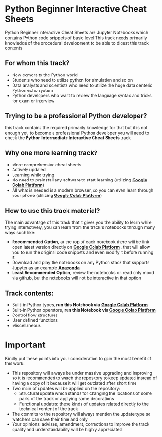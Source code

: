 # Python Beginner Interactive Cheat Sheets
Python Beginner Interactive Cheat Sheets are Jupyter Notebooks which contains Python code snippets of basic level
This track needs primarily knowledge of the procedural development to be able to digest this track contents

## For whom this track?
 - New comers to the Python world
 - Students who need to utilize python for simulation and so on
 - Data analysts and scientists who need to utilize the huge data centeric Python echo system
 - Python developers who want to review the language syntax and tricks for exam or interview

## Trying to be a professional Python developer?
this track contains the required primarily knowledge for that but it is not enough yet,  to become a professional Python developer you will need to check the **Python Intermediate Interactive Cheat Sheets** track

## Why one more learning track?
 - More comprehensive cheat sheets
 - Actively updated
 - Learning while trying 
 - No need to preinstall any software to start learning (utilizing **[Google Colab Platform](https://colab.research.google.com)**)
 - All what is needed is a modern browser, so you can even learn through your phone (utilizing **[Google Colab Platform](https://colab.research.google.com)**)

## How to use this track material?
The main advantage of this track that it gives you the ability to learn while trying interactively, you can learn from the track's notebooks through many ways such like:
 - **Recommended Option**, at the top of each notebook there will be link open latest version directly  on **[Google Colab Platform](https://colab.research.google.com)** , that will allow you to run the original code snippets and even modify it before running it
 - Download and play the notebooks on any Python stack that supports Jupyter as an example **[Anaconda](https://www.anaconda.com/)** 
 - **Least Recommended Option**, review the notebooks on read only mood via github, but the notebooks will not be interactive in that option

## Track contents:
 - Built-in Python types, **run this Notebook via** [**Google Colab Platform**](https://colab.research.google.com/github/mhmaem/python_university/blob/master/01_python_beginner_interactive_cheatsheets/01_01_types.ipynb)
 - Built-in Python operators, **run this Notebook via** [**Google Colab Platform**](https://colab.research.google.com/github/mhmaem/python_university/blob/master/01_python_beginner_interactive_cheatsheets/01_02_operators.ipynb)
 - Control flow structures
 - User defined functions
 - Miscellaneous 

# Important
Kindly put these points into your consideration to gain the most benefit of this work:
 - This repository will always be under massive upgrading and improving so it is recommended to watch the repository to keep updated instead of having a copy of it because it will get outdated after short time
 - Two main of updates will be applied on the repository:
	 - Structural update which stands for changing the locations of some parts of the track or applying some decorations
	 - Functional updates: these kinds of updates related directly to the technical content of the track
 - The commits to the repository will always mention the update type so watchers can save their time and only 
 - Your opinions, advises, amendment, corrections to improve the track quality and understandability will be highly appreciated
